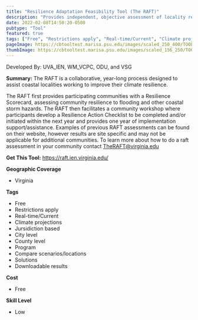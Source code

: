 ```yaml
---
title: "Resilience Adaptation Feasibility Tool (The RAFT)"
description: "Provides independent, objective assessment of locality resilience in coastal Virginia."
date: 2022-02-08T14:50:20-0500
pubtype: "Tool"
featured: true
tags: ["Free", "Restrictions apply", "Real-time/Current", "Climate projections", "Jursidiction based", "City level", "County level", "Program", "Compare scenarios/locations", "Solutions", "Downloadable results"]
pageImage: https://cbtooltest.marisa.psu.edu/images/scaled_250_400/TOOLID_5.0_ScreenCapture-1.png
thumbImage: https://cbtooltest.marisa.psu.edu/images/scaled_156_250/TOOLID_5.0_ScreenCapture-1.png
---
```

Developed By: UVA_IEN, WM_VCPC, ODU, and VSG

**Summary:** The RAFT is a collaborative, year-long process designed to assist coastal localities working to improve their climate resilience. 

The RAFT first provides participating communities with a Resilience Scorecard, assessing community resilience to flooding and other coastal storm hazards. The RAFT then facilitates a community workshop where participants develop a Resilience Action Checklist to be completed and/or initiated within the next year and provides one year of implementation support/assistance. Examples of previous RAFT assessments can be found on their website, however results are site specific and may not be applicable for additional communities. To learn more about how to do a raft assessment in your community contact TheRAFT@virginia.edu

__**Get This Tool:**__ https://raft.ien.virginia.edu/

__**Geographic Coverage**__
- Virginia

__**Tags**__
-  Free
-  Restrictions apply
-  Real-time/Current
-  Climate projections
-  Jursidiction based
-  City level
-  County level
-  Program
-  Compare scenarios/locations
-  Solutions
-  Downloadable results

__**Cost**__
- Free

__**Skill Level**__
- Low
